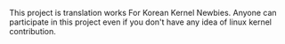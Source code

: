 
This project is translation works For Korean Kernel Newbies.
Anyone can participate in this project even if you don't have
any idea of linux kernel contribution. 
